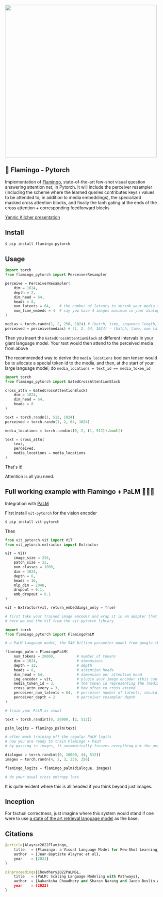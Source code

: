 <img src="./flamingo.png" width="500px"></img>

## 🦩 Flamingo - Pytorch

Implementation of <a href="https://www.deepmind.com/blog/tackling-multiple-tasks-with-a-single-visual-language-model">Flamingo</a>, state-of-the-art few-shot visual question answering attention net, in Pytorch. It will include the perceiver resampler (including the scheme where the learned queries contributes keys / values to be attended to, in addition to media embeddings), the specialized masked cross attention blocks, and finally the tanh gating at the ends of the cross attention + corresponding feedforward blocks

<a href="https://youtu.be/smUHQndcmOY?t=30">Yannic Kilcher presentation</a>

## Install

```py
$ pip install flamingo-pytorch
```

## Usage

```py
import torch
from flamingo_pytorch import PerceiverResampler

perceive = PerceiverResampler(
    dim = 1024,
    depth = 2,
    dim_head = 64,
    heads = 8,
    num_latents = 64,    # the number of latents to shrink your media sequence to, perceiver style
    num_time_embeds = 4  # say you have 4 images maximum in your dialogue
)

medias = torch.randn(1, 2, 256, 1024) # (batch, time, sequence length, dimension)
perceived = perceive(medias) # (1, 2, 64, 1024) - (batch, time, num latents, dimension)
```

Then you insert the `GatedCrossAttentionBlock` at different intervals in your giant language model. Your text would then attend to the perceived media from above

The recommended way to derive the `media_locations` boolean tensor would be to allocate a special token id to the media, and then, at the start of your large language model, do `media_locations = text_id == media_token_id`

```py
import torch
from flamingo_pytorch import GatedCrossAttentionBlock

cross_attn = GatedCrossAttentionBlock(
    dim = 1024,
    dim_head = 64,
    heads = 8
)

text = torch.randn(1, 512, 1024)
perceived = torch.randn(1, 2, 64, 1024)

media_locations = torch.randint(0, 2, (1, 512)).bool()

text = cross_attn(
    text,
    perceived,
    media_locations = media_locations
)
```

That's it!

Attention is all you need.

## Full working example with Flamingo + PaLM 🌴🦩🌴

Integration with <a href="https://ai.googleblog.com/2022/04/pathways-language-model-palm-scaling-to.html">PaLM</a>

First install `vit-pytorch` for the vision encoder

```py
$ pip install vit-pytorch
```

Then

```py
from vit_pytorch.vit import ViT
from vit_pytorch.extractor import Extractor

vit = ViT(
    image_size = 256,
    patch_size = 32,
    num_classes = 1000,
    dim = 1024,
    depth = 6,
    heads = 16,
    mlp_dim = 2048,
    dropout = 0.1,
    emb_dropout = 0.1
)

vit = Extractor(vit, return_embeddings_only = True)

# first take your trained image encoder and wrap it in an adapter that returns the image embeddings
# here we use the ViT from the vit-pytorch library

import torch
from flamingo_pytorch import FlamingoPaLM

# a PaLM language model, the 540 billion parameter model from google that shows signs of general intelligence

flamingo_palm = FlamingoPaLM(
    num_tokens = 20000,          # number of tokens
    dim = 1024,                  # dimensions
    depth = 12,                  # depth
    heads = 8,                   # attention heads
    dim_head = 64,               # dimension per attention head
    img_encoder = vit,           # plugin your image encoder (this can be optional if you pass in the image embeddings separately, but probably want to train end to end given the perceiver resampler)
    media_token_id = 3,          # the token id representing the [media] or [image]
    cross_attn_every = 3,        # how often to cross attend
    perceiver_num_latents = 64,  # perceiver number of latents, should be smaller than the sequence length of the image tokens
    perceiver_depth = 2          # perceiver resampler depth
)

# train your PaLM as usual

text = torch.randint(0, 20000, (2, 512))

palm_logits = flamingo_palm(text)

# after much training off the regular PaLM logits
# now you are ready to train Flamingo + PaLM
# by passing in images, it automatically freezes everything but the perceiver and cross attention blocks, as in the paper

dialogue = torch.randint(0, 20000, (4, 512))
images = torch.randn(4, 2, 3, 256, 256)

flamingo_logits = flamingo_palm(dialogue, images)

# do your usual cross entropy loss
```

It is quite evident where this is all headed if you think beyond just images.

## Inception

For factual correctness, just imagine where this system would stand if one were to use <a href="https://github.com/lucidrains/retro-pytorch">a state of the art retrieval language model</a> as the base.

## Citations

```py
@article{Alayrac2022Flamingo,
    title   = {Flamingo: a Visual Language Model for Few-Shot Learning},
    author  = {Jean-Baptiste Alayrac et al},
    year    = {2022}
}
```

```py
@inproceedings{Chowdhery2022PaLMSL,
    title   = {PaLM: Scaling Language Modeling with Pathways},
    author  = {Aakanksha Chowdhery and Sharan Narang and Jacob Devlin and Maarten Bosma and Gaurav Mishra and Adam Roberts and Paul Barham and Hyung Won Chung and Charles Sutton and Sebastian Gehrmann and Parker Schuh and Kensen Shi and Sasha Tsvyashchenko and Joshua Maynez and Abhishek Rao and Parker Barnes and Yi Tay and Noam M. Shazeer and Vinodkumar Prabhakaran and Emily Reif and Nan Du and Benton C. Hutchinson and Reiner Pope and James Bradbury and Jacob Austin and Michael Isard and Guy Gur-Ari and Pengcheng Yin and Toju Duke and Anselm Levskaya and Sanjay Ghemawat and Sunipa Dev and Henryk Michalewski and Xavier Garc{\'i}a and Vedant Misra and Kevin Robinson and Liam Fedus and Denny Zhou and Daphne Ippolito and David Luan and Hyeontaek Lim and Barret Zoph and Alexander Spiridonov and Ryan Sepassi and David Dohan and Shivani Agrawal and Mark Omernick and Andrew M. Dai and Thanumalayan Sankaranarayana Pillai and Marie Pellat and Aitor Lewkowycz and Erica Oliveira Moreira and Rewon Child and Oleksandr Polozov and Katherine Lee and Zongwei Zhou and Xuezhi Wang and Brennan Saeta and Mark Diaz and Orhan Firat and Michele Catasta and Jason Wei and Kathleen S. Meier-Hellstern and Douglas Eck and Jeff Dean and Slav Petrov and Noah Fiedel},
    year    = {2022}
}
```


